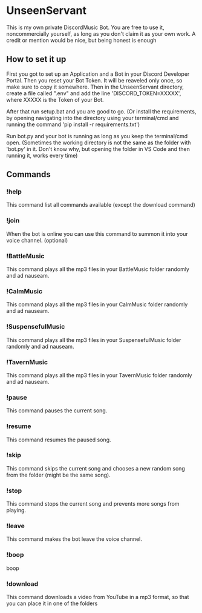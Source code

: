 # UnseenServant

This is my own private DiscordMusic Bot.
You are free to use it, noncommercially yourself, as long as you don't claim it as your own work.
A credit or mention would be nice, but being honest is enough

## How to set it up

First you got to set up an Application and a Bot in your Discord Developer Portal. Then you reset your Bot Token. It will be reaveled only once, so make sure to copy it somewhere. Then in the UnseenServant directory, create a file called ".env" and add the line 'DISCORD_TOKEN=XXXXX', where XXXXX is the Token of your Bot.

After that run setup.bat and you are good to go. (Or install the requirements, by opening navigating into the directory using your terminal/cmd and running the command 'pip install -r requirements.txt')

Run bot.py and your bot is running as long as you keep the terminal/cmd open. (Sometimes the working directory is not the same as the folder with 'bot.py' in it. Don't know why, but opening the folder in VS Code and then running it, works every time)

## Commands

### !help

This command list all commands available (except the download command)

### !join

When the bot is online you can use this command to summon it into your voice channel. (optional)

### !BattleMusic

This command plays all the mp3 files in your BattleMusic folder randomly and ad nauseam.

### !CalmMusic

This command plays all the mp3 files in your CalmMusic folder randomly and ad nauseam.

### !SuspensefulMusic

This command plays all the mp3 files in your SuspensefulMusic folder randomly and ad nauseam.

### !TavernMusic

This command plays all the mp3 files in your TavernMusic folder randomly and ad nauseam.

### !pause

This command pauses the current song.

### !resume

This command resumes the paused song.

### !skip

This command skips the current song and chooses a new random song from the folder (might be the same song).

### !stop

This command stops the current song and prevents more songs from playing.

### !leave

This command makes the bot leave the voice channel.

### !boop

boop

### !download

This command downloads a video from YouTube in a mp3 format, so that you can place it in one of the folders
